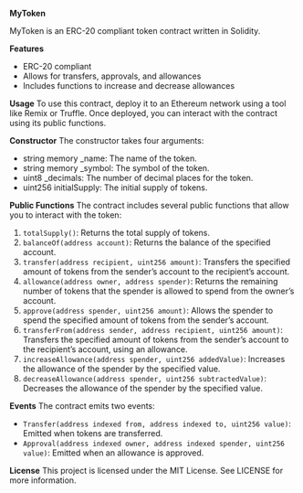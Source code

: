 **MyToken**

MyToken is an ERC-20 compliant token contract written in Solidity.

**Features**
- ERC-20 compliant
- Allows for transfers, approvals, and allowances
- Includes functions to increase and decrease allowances

**Usage**
To use this contract, deploy it to an Ethereum network using a tool like Remix or Truffle. Once deployed, you can interact with the contract using its public functions.

**Constructor**
The constructor takes four arguments:
- string memory _name: The name of the token.
- string memory _symbol: The symbol of the token.
- uint8 _decimals: The number of decimal places for the token.
- uint256 initialSupply: The initial supply of tokens.

**Public Functions**
The contract includes several public functions that allow you to interact with the token:
1. `totalSupply()`: Returns the total supply of tokens.
2. `balanceOf(address account)`: Returns the balance of the specified account.
3. `transfer(address recipient, uint256 amount)`: Transfers the specified amount of tokens from the sender’s account to the recipient’s account.
4. `allowance(address owner, address spender)`: Returns the remaining number of tokens that the spender is allowed to spend from the owner’s account.
5. `approve(address spender, uint256 amount)`: Allows the spender to spend the specified amount of tokens from the sender’s account.
6. `transferFrom(address sender, address recipient, uint256 amount)`: Transfers the specified amount of tokens from the sender’s account to the recipient’s account, using an allowance.
7. `increaseAllowance(address spender, uint256 addedValue)`: Increases the allowance of the spender by the specified value.
8. `decreaseAllowance(address spender, uint256 subtractedValue)`: Decreases the allowance of the spender by the specified value.

**Events**
The contract emits two events:
- `Transfer(address indexed from, address indexed to, uint256 value)`: Emitted when tokens are transferred.
- `Approval(address indexed owner, address indexed spender, uint256 value)`: Emitted when an allowance is approved.

**License**
This project is licensed under the MIT License. See LICENSE for more information.